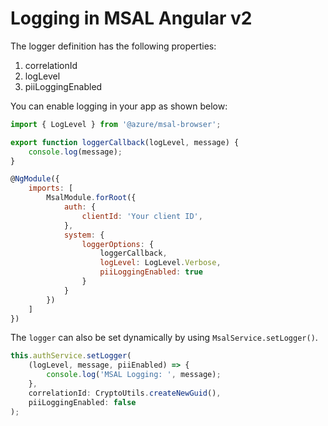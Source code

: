 # Logging in MSAL Angular v2

The logger definition has the following properties:

1. correlationId
2. logLevel
3. piiLoggingEnabled

You can enable logging in your app as shown below:

```js
import { LogLevel } from '@azure/msal-browser';

export function loggerCallback(logLevel, message) {
    console.log(message);
}

@NgModule({
    imports: [ 
        MsalModule.forRoot({
            auth: {
                clientId: 'Your client ID',
            },
            system: {
                loggerOptions: {
                    loggerCallback,
                    logLevel: LogLevel.Verbose,
                    piiLoggingEnabled: true
                }
            }
        })
    ]
})
```

The `logger` can also be set dynamically by using `MsalService.setLogger()`.

```js
this.authService.setLogger(
    (logLevel, message, piiEnabled) => {
        console.log('MSAL Logging: ', message);
    },
    correlationId: CryptoUtils.createNewGuid(),
    piiLoggingEnabled: false
);
```
